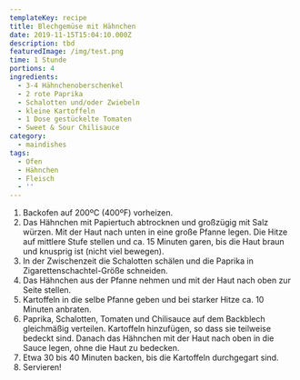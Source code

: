 ```yaml
---
templateKey: recipe
title: Blechgemüse mit Hähnchen
date: 2019-11-15T15:04:10.000Z
description: tbd
featuredImage: /img/test.png
time: 1 Stunde
portions: 4
ingredients:
  - 3-4 Hähnchenoberschenkel
  - 2 rote Paprika
  - Schalotten und/oder Zwiebeln
  - kleine Kartoffeln
  - 1 Dose gestückelte Tomaten
  - Sweet & Sour Chilisauce
category:
  - maindishes
tags:
  - Ofen
  - Hähnchen
  - Fleisch
  - ''
---
```

1. Backofen auf 200ºC (400ºF) vorheizen. 
2. Das Hähnchen mit Papiertuch abtrocknen und großzügig mit Salz würzen. Mit der Haut nach unten in eine große Pfanne legen. Die Hitze auf mittlere Stufe stellen und ca. 15 Minuten garen, bis die Haut braun und knusprig ist (nicht viel bewegen). 
3. In der Zwischenzeit die Schalotten schälen und die Paprika in Zigarettenschachtel-Größe schneiden.
4. Das Hähnchen aus der Pfanne nehmen und mit der Haut nach oben zur Seite stellen. 
5. Kartoffeln in die selbe Pfanne geben und bei starker Hitze ca. 10 Minuten anbraten. 
6. Paprika, Schalotten, Tomaten und Chilisauce auf dem Backblech gleichmäßig verteilen. Kartoffeln hinzufügen, so dass sie teilweise bedeckt sind. Danach das Hähnchen mit der Haut nach oben in die Sauce legen, ohne die Haut zu bedecken. 
7. Etwa 30 bis 40 Minuten backen, bis die Kartoffeln durchgegart sind.
8. Servieren!
